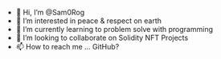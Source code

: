 - 👋 Hi, I’m @Sam0Rog
- 👀 I’m interested in peace & respect on earth
- 🌱 I’m currently learning to problem solve with programming
- 💞️ I’m looking to collaborate on Solidity NFT Projects
- 📫 How to reach me ... GitHub?

<!---
Sam0Rog/Sam0Rog is a ✨ special ✨ repository because its `README.md` (this file) appears on your GitHub profile.
You can click the Preview link to take a look at your changes.
--->
